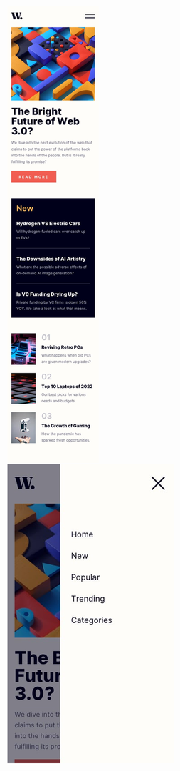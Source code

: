 

![Design preview for the News homepage coding challenge](./design/mobile-design.jpg)
![sidebar](./design/mobile-menu.jpg)

